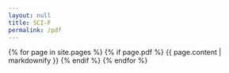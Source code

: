 ```yaml
---
layout: null
title: SCI-F
permalink: /pdf
---
```


<div id="content">
    {% for page in site.pages %}
         {% if page.pdf %}
             {{ page.content | markdownify }}
         {% endif %}
    {% endfor %}
</div>

<script src="https://code.jquery.com/jquery-1.12.3.min.js"></script>
<script src="https://cdnjs.cloudflare.com/ajax/libs/jspdf/0.9.0rc1/jspdf.min.js"></script>

<script>
$("button").remove()
</script>
